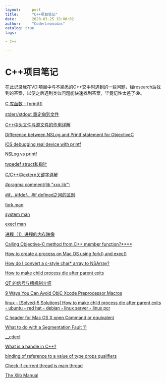 ```yaml
---
layout:     post
title:      "C++项目笔记"
date:       2020-03-25 19:08:02
author:     "CoderLeonidas"
catalog: true
tags: 

- C++

---
```


# C++项目笔记

在此记录我在VDI项目中与不熟悉的C++交手时遇到的一些问题，经research后找到的答案，以便之后遇到类似问题能快速找到答案，毕竟记性太差了😭。


[C 库函数 - fprintf()](https://www.runoob.com/cprogramming/c-function-fprintf.html)

[stderr/stdout 重定向到文件](https://blog.csdn.net/mycwq/article/details/46554805)

[C++中头文件与源文件的作用详解](https://my.oschina.net/os2015/blog/3054461)

[Difference between NSLog and Printf statement for ObjectiveC](https://stackoverflow.com/questions/9006801/difference-between-nslog-and-printf-statement-for-objectivec)

[iOS debugging real device with printf](https://stackoverflow.com/questions/8924831/ios-debugging-real-device-with-printf)

[NSLog vs printf](https://riptutorial.com/objective-c/example/2439/nslog-vs-printf)


[typedef struct和指针](https://blog.csdn.net/u013814701/article/details/52996544)

[C/C++中extern关键字详解](https://www.cnblogs.com/yc_sunniwell/archive/2010/07/14/1777431.html)

[#pragma comment(lib,"xxx.lib")](https://blog.csdn.net/u011642774/article/details/53066225)

[#if、#ifdef、#if defined之间的区别](https://blog.csdn.net/jfkidear/article/details/51751158)

[fork man](http://man7.org/linux/man-pages/man2/fork.2.html)

[system man](http://man7.org/linux/man-pages/man3/system.3.html)

[execl man](http://man7.org/linux/man-pages/man3/execl.3.html)

[进程（1）进程的内存映像](https://blog.csdn.net/simonyucsdy/article/details/71155436?depth_1-utm_source=distribute.pc_relevant.none-task&utm_source=distribute.pc_relevant.none-task)

[Calling Objective-C method from C++ member function?****](https://stackoverflow.com/questions/1061005/calling-objective-c-method-from-c-member-function)

[How to create a process on Mac OS using fork() and exec()](https://stackoverflow.com/questions/4326684/how-to-create-a-process-on-mac-os-using-fork-and-exec)

[How do I convert a c-style char* array to NSArray?](https://stackoverflow.com/questions/8708274/how-do-i-convert-a-c-style-char-array-to-nsarray)

[How to make child process die after parent exits](https://stackoverflow.com/questions/284325/how-to-make-child-process-die-after-parent-exits)

[QT 的信号与槽机制介绍](https://www.ibm.com/developerworks/cn/linux/guitoolkit/qt/signal-slot/index.html)

[9 Ways You Can Avoid ObjC Xcode Preprocessor Macros](https://qualitycoding.org/xcode-preprocessor-macros/)


[linux - [Solved-5 Solutions] How to make child process die after parent exits - ubuntu - red hat - debian - linux server - linux pcr](https://www.wikitechy.com/tutorials/linux/how-to-make-child-process-die-after-parent-exits)

[C header for Mac OS X open Command or equivalent
](https://stackoverflow.com/questions/36580280/c-header-for-mac-os-x-open-command-or-equivalent?noredirect=1&lq)

[What to do with a Segmentation Fault 11](https://medium.com/@RyanDeschamps/what-to-do-with-a-segmentation-fault-11-1c9aad1d2ebe)

[__cdecl](https://baike.baidu.com/item/__cdecl)

[What is a handle in C++?](https://stackoverflow.com/questions/1303123/what-is-a-handle-in-c)

[binding of reference to a value of type drops qualifiers](https://stackoverflow.com/questions/27812119/binding-of-reference-to-a-value-of-type-drops-qualifiers)

[Check if current thread is main thread](https://stackoverflow.com/questions/20530218/check-if-current-thread-is-main-thread)


[The Xlib Manual](https://tronche.com/gui/x/xlib/)
